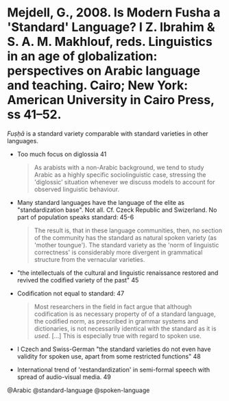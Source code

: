 # Mejdell, G., 2008. Is Modern Fusha a 'Standard' Language?  I Z. Ibrahim & S. A. M. Makhlouf, reds. Linguistics in an age of globalization: perspectives on Arabic language and teaching. Cairo; New York: American University in Cairo Press, ss 41–52.

*Fuṣḥā* is a standard variety comparable with standard varieties in other languages.

- Too much focus on diglossia 41

    > As arabists with a non-Arabic background, we tend to study Arabic as a highly specific sociolinguistic case, stressing the 'diglossic’ situation whenever we discuss models to account for observed linguistic behaviour.

- Many standard languages have the language of the elite as "standardization base". Not all. Cf. Czeck Republic and Swizerland. No part of population speaks standard: 45-6

    > The result is, that in these language communities, then, no section of the community has the standard as natural spoken variety (as 'mother toungue'). The standard variety as the 'norm of linguistic correctness' is considerably more divergent in grammatical structure from the vernacular varieties.

- "the intellectuals of the cultural and linguistic renaissance restored and revived the codified variety of the past" 45

- Codification not equal to standard: 47
    > Most researchers in the field in fact argue that although codification is as necessary property of of a standard language, the codified norm, as prescribed in grammar systems and dictionaries, is not necessarily identical with the standard as it is *used*. [...] This is especially true with regard to spoken use. 

- I Czech and Swiss-German "the standard varieties do not even have validity for spoken use, apart from some restricted functions" 48

- International trend of 'restandardization' in semi-formal speech with spread of audio-visual media. 49

@Arabic
@standard-language
@spoken-language

